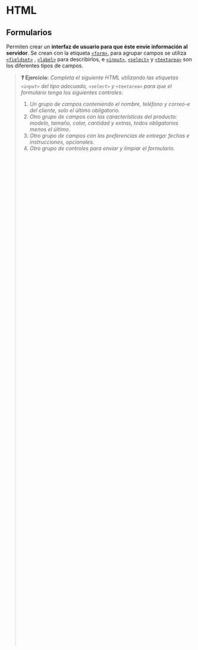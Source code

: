 # HTML
## Formularios

Permiten crear un **interfaz de usuario para que éste envíe información al servidor**. Se crean con la etiqueta [`<form>`](https://developer.mozilla.org/en-US/docs/Web/HTML/Element/form), para agrupar campos se utiliza [`<fieldset>`](https://developer.mozilla.org/en-US/docs/Web/HTML/Element/fieldset) , [`<label>`](https://developer.mozilla.org/en-US/docs/Web/HTML/Element/label) para describirlos, e [`<input>`](https://developer.mozilla.org/en-US/docs/Web/HTML/Element/input#input_types), [`<select>`](https://developer.mozilla.org/en-US/docs/Web/HTML/Element/select) y [`<textarea>`](https://developer.mozilla.org/en-US/docs/Web/HTML/Element/textarea) son los diferentes tipos de campos.

> **❓ Ejercicio:** _Completa el siguiente HTML utilizando las etiquetas `<input>` del tipo adecuado, `<select>` y `<textarea>` para que el formulario tenga los siguientes controles:_
> 1. _Un grupo de campos conteniendo el nombre, teléfono y correo-e del cliente, solo el último obligatorio._
> 2. _Otro grupo de campos con las características del producto: modelo, tamaño, color, cantidad y extras, todos obligatorios menos el último._
> 3. _Otro grupo de campos con las preferencias de entrega: fechas e instrucciones, opcionales._
> 4. _Otro grupo de controles para enviar y limpiar el formulario._
> <div class="codepen" data-prefill data-height="600" data-theme-id="light" data-default-tab="html,result" data-editable="true" style="opacity:0">
> <pre data-lang="html">&lt;body>
> &lt;form action="URL absoluta o relativa" method="get o post">
>  &lt;h2>Formulario del pedido&lt;/h2>
>  &lt;fieldset>
>   &lt;legend>Datos personales&lt;/legend>
>   &lt;p>
>    &lt;label for="name_id">Nombre:&lt;/label>&lt;br>
>    &lt;!-- Campo de texto -->
>   &lt;/p>
>   &lt;p>
>    &lt;label for="phone_id">Teléfono:&lt;/label>&lt;br>
>    &lt;!-- Campo de teléfono -->
>   &lt;/p>
>   &lt;p>
>    &lt;label for="email_id">Email:&lt;/label>&lt;br>
>    &lt;!-- Campo de email obligatorio -->
>   &lt;/p>
>  &lt;/fieldset>
>  &lt;fieldset>
>   &lt;legend>Producto&lt;/legend>
>   &lt;p>
>    &lt;label for="model_id">Modelo:&lt;/label>&lt;br>
>    &lt;!-- Menú con 1 opción seleccionable de entre estas: Modelo 1, Modelo 2 y Modelo 3 --> 
>   &lt;/p>
>   &lt;p>Tamaño:
>    &lt;ul>
>     &lt;li>
>      &lt;!-- Opción excluyente obligatoria -->
>      &lt;label for="size-1_id">S&lt;/label>
>     &lt;/li>
>     &lt;li>
>      &lt;!-- Opción excluyente obligatoria -->
>      &lt;label for="size-2_id">M&lt;/label>
>     &lt;/li>
>     &lt;li>
>      &lt;!-- Opción excluyente obligatoria -->
>      &lt;label for="size-3_id">L&lt;/label>
>     &lt;/li>
>    &lt;/ul>
>   &lt;/p>
>   &lt;p>
>    &lt;label for="color_id">Color:&lt;/label>&lt;br>
>    &lt;!-- Campo de color obligatorio -->
>   &lt;/p>
>   &lt;p>
>    &lt;label for="amount_id">Cantidad:&lt;/label>&lt;br>
>    &lt;!-- Campo numérico con valor mínimo 1 y máximo 5 obligatorio -->
>   &lt;/p>
>   &lt;p>Extras:
>    &lt;ul>
>     &lt;li>
>      &lt;!-- Casilla de verificación -->
>      &lt;label for="extra-1_id">Extra 1&lt;/label>
>     &lt;/li>
>     &lt;li>
>      &lt;!-- Casilla de verificación -->
>      &lt;label for="extra-2_id">Extra 2&lt;/label>
>     &lt;/li>
>     &lt;li>
>      &lt;!-- Casilla de verificación -->
>      &lt;label for="extra-3_id">Extra 3&lt;/label>
>     &lt;/li>
>    &lt;/ul>
>   &lt;/p>
>  &lt;/fieldset>
>  &lt;fieldset>
>   &lt;legend>Entrega&lt;/legend>
>   &lt;p>
>    &lt;label for="fecha_id">Fecha:&lt;/label>&lt;br>
>    &lt;!-- Campo de fecha con valor minimo la fecha de hoy -->
>   &lt;/p>
>   &lt;p>
>    &lt;label for="instructions_id">Instrucciones:&lt;/label>&lt;br>
>    &lt;!-- Área de texto -->
>   &lt;/p>
>  &lt;/fieldset>
>  &lt;fieldset>
>   &lt;!-- Botón para enviar -->
>   &lt;!-- Botón para resetear el formulario -->
>  &lt;/fieldset>
> &lt;/form>
> &lt;/body>
> </pre></div>